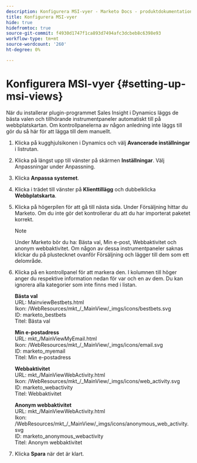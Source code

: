 ```yaml
---
description: Konfigurera MSI-vyer - Marketo Docs - produktdokumentation
title: Konfigurera MSI-vyer
hide: true
hidefromtoc: true
source-git-commit: f4930d1747f1ca893d7494afc3dcbeb8c6398e93
workflow-type: tm+mt
source-wordcount: '260'
ht-degree: 0%

---
```


# Konfigurera MSI-vyer {#setting-up-msi-views}

När du installerar plugin-programmet Sales Insight i Dynamics läggs de bästa valen och tillhörande instrumentpaneler automatiskt till på webbplatskartan. Om kontrollpanelerna av någon anledning inte läggs till gör du så här för att lägga till dem manuellt.

1. Klicka på kugghjulsikonen i Dynamics och välj **Avancerade inställningar** i listrutan.

1. Klicka på längst upp till vänster på skärmen **Inställningar**. Välj Anpassningar under Anpassning.

1. Klicka **Anpassa systemet**.

1. Klicka i trädet till vänster på **Klienttillägg** och dubbelklicka **Webbplatskarta**.

1. Klicka på högerpilen för att gå till nästa sida. Under Försäljning hittar du Marketo. Om du inte gör det kontrollerar du att du har importerat paketet korrekt.

   >[!NOTE]
   >
   >Under Marketo bör du ha: Bästa val, Min e-post, Webbaktivitet och anonym webbaktivitet. Om någon av dessa instrumentpaneler saknas klickar du på plustecknet ovanför Försäljning och lägger till dem som ett delområde.

1. Klicka på en kontrollpanel för att markera den. I kolumnen till höger anger du respektive information nedan för var och en av dem. Du kan ignorera alla kategorier som inte finns med i listan.

   **Bästa val**</br>
URL: MainviewBestbets.html</br>
Ikon: /WebResources/mkt_/_MainView/_imgs/icons/bestbets.svg</br>
ID: marketo_bestbets</br>
Titel: Bästa val

   **Min e-postadress**</br>
URL: mkt_/MainViewMyEmail.html</br>
Ikon: /WebResources/mkt_/_MainView/_imgs/icons/email.svg</br>
ID: marketo_myemail</br>
Titel: Min e-postadress

   **Webbaktivitet**</br>
URL: mkt_/MainViewWebActivity.html</br>
Ikon: /WebResources/mkt_/_MainView/_imgs/icons/web_activity.svg</br>
ID: marketo_webactivity</br>
Titel: Webbaktivitet

   **Anonym webbaktivitet**</br>
URL: mkt_/MainViewWebActivity.html</br>
Ikon: /WebResources/mkt_/_MainView/_imgs/icons/anonymous_web_activity.svg</br>
ID: marketo_anonymous_webactivity</br>
Titel: Anonym webbaktivitet

1. Klicka **Spara** när det är klart.
